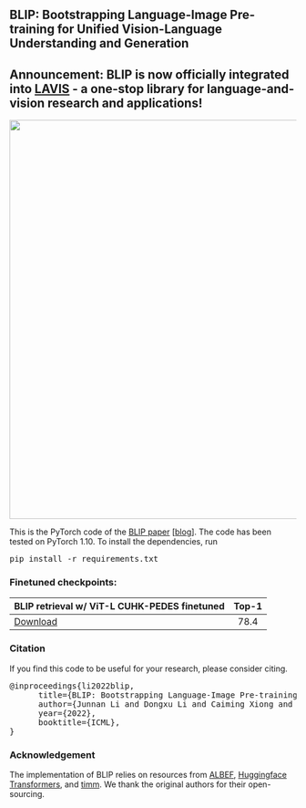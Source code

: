 ## BLIP: Bootstrapping Language-Image Pre-training for Unified Vision-Language Understanding and Generation

## Announcement: BLIP is now officially integrated into [LAVIS](https://github.com/salesforce/LAVIS) - a one-stop library for language-and-vision research and applications!

<img src="BLIP.gif" width="700">

This is the PyTorch code of the <a href="https://arxiv.org/abs/2201.12086">BLIP paper</a> [[blog](https://blog.salesforceairesearch.com/blip-bootstrapping-language-image-pretraining/)]. The code has been tested on PyTorch 1.10.
To install the dependencies, run <pre/>pip install -r requirements.txt</pre> 


### Finetuned checkpoints:
BLIP retrieval w/ ViT-L CUHK-PEDES finetuned | Top-1
--- | :---:
<a href="https://drive.google.com/file/d/16nB0Kb66wEs4qb8K6Od7RXneuOuXHB2R/view?usp=drive_link">Download</a> | 78.4
 
### Citation
If you find this code to be useful for your research, please consider citing.
<pre>
@inproceedings{li2022blip,
      title={BLIP: Bootstrapping Language-Image Pre-training for Unified Vision-Language Understanding and Generation}, 
      author={Junnan Li and Dongxu Li and Caiming Xiong and Steven Hoi},
      year={2022},
      booktitle={ICML},
}</pre>

### Acknowledgement
The implementation of BLIP relies on resources from <a href="https://github.com/salesforce/ALBEF">ALBEF</a>, <a href="https://github.com/huggingface/transformers">Huggingface Transformers</a>, and <a href="https://github.com/rwightman/pytorch-image-models/tree/master/timm">timm</a>. We thank the original authors for their open-sourcing.
